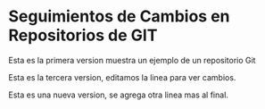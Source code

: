 
# Seguimientos de Cambios en Repositorios de GIT

Esta es la primera version muestra un ejemplo de un repositorio Git

Esta es la tercera version, editamos la linea para ver cambios.

Esta es una nueva version, se agrega otra linea mas al final.


